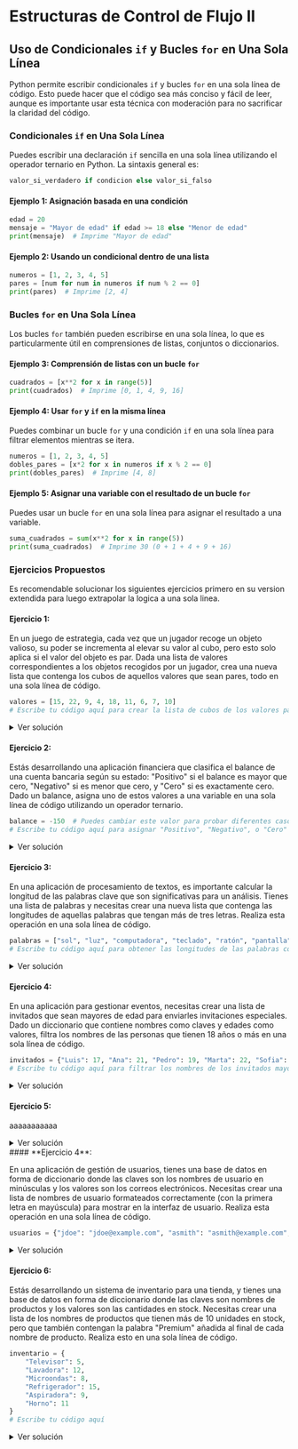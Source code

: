 # Estructuras de Control de Flujo II

## Uso de Condicionales `if` y Bucles `for` en Una Sola Línea

Python permite escribir condicionales `if` y bucles `for` en una sola línea de código. Esto puede hacer que el código sea más conciso y fácil de leer, aunque es importante usar esta técnica con moderación para no sacrificar la claridad del código.

### Condicionales `if` en Una Sola Línea

Puedes escribir una declaración `if` sencilla en una sola línea utilizando el operador ternario en Python. La sintaxis general es:

```python
valor_si_verdadero if condicion else valor_si_falso
```

#### Ejemplo 1: Asignación basada en una condición
```python
edad = 20
mensaje = "Mayor de edad" if edad >= 18 else "Menor de edad"
print(mensaje)  # Imprime "Mayor de edad"
```

#### Ejemplo 2: Usando un condicional dentro de una lista
```python
numeros = [1, 2, 3, 4, 5]
pares = [num for num in numeros if num % 2 == 0]
print(pares)  # Imprime [2, 4]
```

### Bucles `for` en Una Sola Línea

Los bucles `for` también pueden escribirse en una sola línea, lo que es particularmente útil en comprensiones de listas, conjuntos o diccionarios.

#### Ejemplo 3: Comprensión de listas con un bucle `for`
```python
cuadrados = [x**2 for x in range(5)]
print(cuadrados)  # Imprime [0, 1, 4, 9, 16]
```

#### Ejemplo 4: Usar `for` y `if` en la misma línea
Puedes combinar un bucle `for` y una condición `if` en una sola línea para filtrar elementos mientras se itera.

```python
numeros = [1, 2, 3, 4, 5]
dobles_pares = [x*2 for x in numeros if x % 2 == 0]
print(dobles_pares)  # Imprime [4, 8]
```

#### Ejemplo 5: Asignar una variable con el resultado de un bucle `for`
Puedes usar un bucle `for` en una sola línea para asignar el resultado a una variable.

```python
suma_cuadrados = sum(x**2 for x in range(5))
print(suma_cuadrados)  # Imprime 30 (0 + 1 + 4 + 9 + 16)
```

### Ejercicios Propuestos

Es recomendable solucionar los siguientes ejercicios primero en su version extendida para luego extrapolar la logica a una sola linea.

#### **Ejercicio 1**:

En un juego de estrategia, cada vez que un jugador recoge un objeto valioso, su poder se incrementa al elevar su valor al cubo, pero esto solo aplica si el valor del objeto es par. Dada una lista de valores correspondientes a los objetos recogidos por un jugador, crea una nueva lista que contenga los cubos de aquellos valores que sean pares, todo en una sola línea de código.

```python
valores = [15, 22, 9, 4, 18, 11, 6, 7, 10]
# Escribe tu código aquí para crear la lista de cubos de los valores pares
```

<details> <summary>Ver solución</summary>
```python
valores = [15, 22, 9, 4, 18, 11, 6, 7, 10]
print("Poder normal: \t\t" + ", ".join(str(i) for i in valores))
print("Poder incrementado: \t" + ", ".join(str(i ** 3 if i%2==0 else i) for i in valores))
```
</details>

#### **Ejercicio 2**:

Estás desarrollando una aplicación financiera que clasifica el balance de una cuenta bancaria según su estado: "Positivo" si el balance es mayor que cero, "Negativo" si es menor que cero, y "Cero" si es exactamente cero. Dado un balance, asigna uno de estos valores a una variable en una sola línea de código utilizando un operador ternario.

```python
balance = -150  # Puedes cambiar este valor para probar diferentes casos
# Escribe tu código aquí para asignar "Positivo", "Negativo", o "Cero"
```

<details> <summary>Ver solución</summary>
```python
balance = float(input("Digite un numero: "))
print("El numero es" , "positivo" if balance>0 else "negativo" if balance<0 else "cero")
```
</details>

#### **Ejercicio 3**:

En una aplicación de procesamiento de textos, es importante calcular la longitud de las palabras clave que son significativas para un análisis. Tienes una lista de palabras y necesitas crear una nueva lista que contenga las longitudes de aquellas palabras que tengan más de tres letras. Realiza esta operación en una sola línea de código.

```python
palabras = ["sol", "luz", "computadora", "teclado", "ratón", "pantalla"]
# Escribe tu código aquí para obtener las longitudes de las palabras con más de tres letras
```

<details> <summary>Ver solución</summary>
```python
palabras = ["sol", "luz", "computadora", "teclado", "ratón", "pantalla"]
new_list = [len(palabra) for palabra in palabras if len(palabra)>3]
print(new_list)
```
</details>

#### **Ejercicio 4**:

En una aplicación para gestionar eventos, necesitas crear una lista de invitados que sean mayores de edad para enviarles invitaciones especiales. Dado un diccionario que contiene nombres como claves y edades como valores, filtra los nombres de las personas que tienen 18 años o más en una sola línea de código.

```python
invitados = {"Luis": 17, "Ana": 21, "Pedro": 19, "Marta": 22, "Sofia": 16}
# Escribe tu código aquí para filtrar los nombres de los invitados mayores de edad
```

<details> <summary>Ver solución</summary>
```python
invitados = {"Luis": 17, "Ana": 21, "Pedro": 19, "Marta": 22, "Sofia": 16, "Rony": 22, "Chicho": 16, "Lupe": 4}
print("Invitados:",", ".join(f"{nombre}" for nombre, edad in invitados.items() if edad >= 18))
```
</details>

#### **Ejercicio 5**:

aaaaaaaaaaa

<details> <summary>Ver solución</summary>
```python
aaaaaaaaaaa
```
</details>#### **Ejercicio 4**:

En una aplicación de gestión de usuarios, tienes una base de datos en forma de diccionario donde las claves son los nombres de usuario en minúsculas y los valores son los correos electrónicos. Necesitas crear una lista de nombres de usuario formateados correctamente (con la primera letra en mayúscula) para mostrar en la interfaz de usuario. Realiza esta operación en una sola línea de código.

```python
usuarios = {"jdoe": "jdoe@example.com", "asmith": "asmith@example.com", "mbrown": "mbrown@example.com"}
```

<details> <summary>Ver solución</summary>
```python
usuarios = {"jdoe": "jdoe@example.com", "asmith": "asmith@example.com", "mbrown": "mbrown@example.com"}
lista_usuarios = [name.capitalize() for name, _ in usuarios.items()]
print(lista_usuarios)
```
</details>

#### **Ejercicio 6**:

Estás desarrollando un sistema de inventario para una tienda, y tienes una base de datos en forma de diccionario donde las claves son nombres de productos y los valores son las cantidades en stock. Necesitas crear una lista de los nombres de productos que tienen más de 10 unidades en stock, pero que también contengan la palabra "Premium" añadida al final de cada nombre de producto. Realiza esto en una sola línea de código.

```python
inventario = {
    "Televisor": 5,
    "Lavadora": 12,
    "Microondas": 8,
    "Refrigerador": 15,
    "Aspiradora": 9,
    "Horno": 11
}
# Escribe tu código aquí
```

<details> <summary>Ver solución</summary>
```python
inventario = {
    "Televisor": 5,
    "Lavadora": 12,
    "Microondas": 8,
    "Refrigerador": 15,
    "Aspiradora": 9,
    "Horno": 11
}

lista_premium = [(producto +" Premium") for producto, stock in inventario.items() if stock>10]
print(", ".join(lista_premium))
```
</details>

#### **Ejercicio 7**:

En una aplicación de reseñas, tienes una base de datos en forma de diccionario donde las claves son identificadores de usuarios y los valores son comentarios de clientes. Necesitas crear una lista de identificadores de usuarios cuyos comentarios contengan la palabra "excelente" y que además no incluyan números en sus comentarios. Realiza esta operación en una sola línea de código.

```python
comentarios = {
    "user123": "Este producto es excelente, me encantó",
    "user456": "No es tan bueno como esperaba",
    "user789": "¡Excelente calidad y servicio!",
    "user101": "Es decente, pero el precio es alto",
    "user202": "No está mal, pero tiene fallos",
    "user303": "Increíblemente excelente, lo recomendaré a todos"
}
# Escribe tu código aquí
```

Estos ejercicios están diseñados para que practiques la manipulación de strings y el uso de condicionales junto con bucles en una sola línea de código, aplicando lo aprendido de manera efectiva.

<details> <summary>Ver solución</summary>
```python
comentarios = {
    "user123": "Este producto es excelente, me encantó",
    "user456": "No es tan bueno como esperaba",
    "user789": "¡Excelente calidad y servicio!",
    "user101": "Es decente, pero el precio es alto",
    "user202": "No está mal, pero tiene fallos",
    "user303": "Increíblemente excelente, lo recomendaré a todos"
}

lista = [comment for comment in comentarios.values() if comment.lower().find("excelente") != -1]
print("\n".join(lista))
```
</details>

<div class="navigation-buttons">
    <a href="./#/class06" class="prev-button">← Clase Anterior</a>
    <a href="./#/class08" class="next-button">Clase Siguiente →</a>
</div>